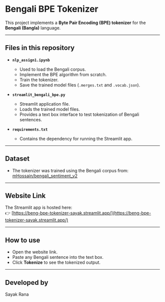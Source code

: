 # Bengali BPE Tokenizer

This project implements a **Byte Pair Encoding (BPE) tokenizer** for the **Bengali (Bangla)** language.  

---

## Files in this repository

- **`nlp_assign1.ipynb`**  
  - Used to load the Bengali corpus.  
  - Implement the BPE algorithm from scratch.  
  - Train the tokenizer.  
  - Save the trained model files (`.merges.txt` and `.vocab.json`).  

- **`streamlit_bengali_bpe.py`**  
  - Streamlit application file.  
  - Loads the trained model files.  
  - Provides a text box interface to test tokenization of Bengali sentences.  

- **`requirements.txt`**  
  - Contains the dependency for running the Streamlit app.  

---

## Dataset

- The tokenizer was trained using the Bengali corpus from:  
  [mHossain/bengali_sentiment_v2](https://huggingface.co/datasets/mHossain/bengali_sentiment_v2)  

---

## Website Link

The Streamlit app is hosted here:  
👉 [https://beng-bpe-tokenizer-sayak.streamlit.app/](https://beng-bpe-tokenizer-sayak.streamlit.app/)

---

## How to use

- Open the website link.  
- Paste any Bengali sentence into the text box.  
- Click **Tokenize** to see the tokenized output.  

---

## Developed by

Sayak Rana 
